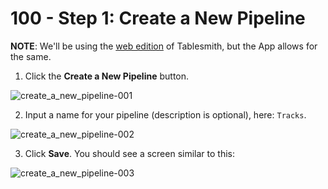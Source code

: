 # 100 - Step 1: Create a New Pipeline

**NOTE**: We'll be using the [web edition](https://tablesmith.io/app) of Tablesmith, but the App allows for the same.

1. Click the **Create a New Pipeline** button.

![create_a_new_pipeline-001](https://github.com/user-attachments/assets/6b285ea2-35ce-4502-a43a-5db277a272b1)

2. Input a name for your pipeline (description is optional), here: ```Tracks```.

![create_a_new_pipeline-002](https://github.com/user-attachments/assets/0021ce6f-2c28-407f-b65a-cc19083beef2)

3. Click **Save**. You should see a screen similar to this:

![create_a_new_pipeline-003](https://github.com/user-attachments/assets/fc10e623-1391-4213-b278-3d0f352b1c38)

